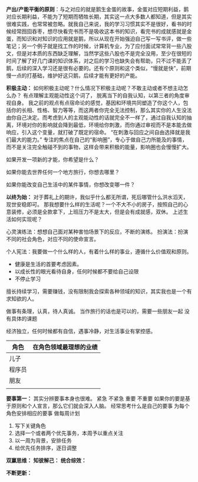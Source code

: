 **产出/产能平衡的原则**：与之对应的就是鹅生金蛋的故事，金蛋对应短期利益，鹅对应长期利益，不能为了短期而牺牲长期，其实这一点大多数人都知道，但是其实很难实践，也常常被忽略。就我自己来说，我的学习习惯其实不是很好，看书的时候经常囫囵吞枣，想尽快看完书而不是吸收这本书的知识，看完书的成就感就是金蛋，而知识和对知识的应用就是鹅，所以从现在开始强迫自己写一写书评，做一些笔记；另一个例子就是找工作的时候，计算机专业，为了应付面试常常背一些八股文，但是对本质的东西缺乏理解，当然学这些八股也不是完全没用，至少在很短的时间了解了好几门课的知识体系，对之后的学习也缺失会有帮助，只不过不能丢了鹅，后续的深入学习还是很有必要的。还有个原则和这个类似，“慢就是快”，前期慢一点的打基础，维护好这只鹅，后续才能有更好的产能。

**积极主动：** 如何积极主动呢？什么情况下积极主动呢？不敢主动或者不想主动怎么办？
有点理解主观能动性这个词了，
脱离当下的自我认知，以第三者的角度审视自身。
我之前的观点有点宿命论的感觉，基因和环境共同塑造了你这个人，包括你的长相、性格、智力等等，而这两者你完全无法控制，那么其实你的人生没法由你自己决定。而考虑到人的主观能动性的话就完全不一样了，通过自我认知的抽离，环境对你的影响就会降到最低，环境给你刺激，而你通过审视而不是本能去做响应，引入这个变量，就打破了既定的宿命。
“在刺激与回应之间自由选择就是我们最大的能力。”
专注的焦点在自己的“影响圈”，专心于做自己力所能及的事情，而不是关注完全触碰不到的事物，这样会带来积极的能量，影响圈也会慢慢扩大。

如果开发一项新的才能，你希望是什么？

如果你能去世界任何一个地方旅行，你想去哪里？

如果你能改变自己生活中的某件事情，你想改变哪一件？

**以终为始：** 对于葬礼上的期许，我似乎什么都无所谓，死后哪管什么洪水滔天，现世安稳即可。
那我想要什么样的生活呢？一个不大不小的房子，按照自己的心意装修，必须是全款拿下，上班压力不是太大，但是会有成就感，双休。
上述生活如何实现呢？

心灵演练法：想想自己面对某种害怕场景下的反应，不断的演练。
扮演法：扮演不同的社会角色，对应不同的使命宣言。

个人宪法：我要做一个什么样的人，有着什么样的事业，遵循什么价值观和原则。
+ 健康是生活的首要考虑因素。
+ 以成长性的眼光看待自身，任何时候都不要给自己设限
+ 不停止学习

擅长持续学习，需要赚钱，没有限制我会探索各种领域的知识，其实我也是一个有求知欲的人。

做事有条理，认真，待人真诚。
当作旅行的话也是可以的，需要一些朋友一起
没有具体的课题

经济独立，任何时候都有自信，遇事冷静，对生活事业有掌控感。


| 角色  | 在角色领域最理想的业绩 |
| --- | ----------- |
| 儿子  |             |
| 程序员 |             |
| 朋友  |             |
|     |             |


**要事第一：** 其实分辨要事本身也很难。
        紧急     不紧急
重要
不重要
如果你的要是基于原则和个人宣言，那么它们就会深入人脑。
经常思考什么是自己的要事
为每个角色安排相应的要事
做每周计划
1. 写下关键角色
2. 选择一个或者两个优先事务，本周予以重点关注
3. 以一周为背景，安排任务
4. 给优先任务排序，逐日调整

**双赢思维：**
**知彼解己：**
**统合综效：**

**不断更新：**